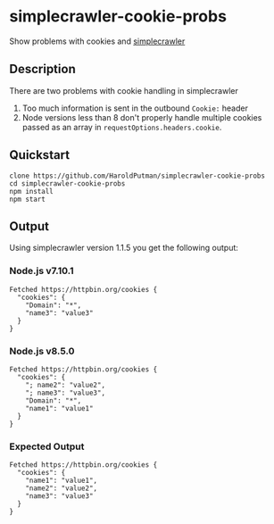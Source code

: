 # simplecrawler-cookie-probs
Show problems with cookies and [simplecrawler](https://github.com/simplecrawler/simplecrawler)

## Description
There are two problems with cookie handling in simplecrawler
1. Too much information is sent in the outbound `Cookie:` header
2. Node versions less than 8 don't properly handle multiple cookies passed as an array in `requestOptions.headers.cookie`.

## Quickstart

```
clone https://github.com/HaroldPutman/simplecrawler-cookie-probs
cd simplecrawler-cookie-probs
npm install
npm start
```

## Output
Using simplecrawler version 1.1.5 you get the following output:

### Node.js v7.10.1
```
Fetched https://httpbin.org/cookies {
  "cookies": {
    "Domain": "*",
    "name3": "value3"
  }
}
```

### Node.js v8.5.0
```
Fetched https://httpbin.org/cookies {
  "cookies": {
    "; name2": "value2",
    "; name3": "value3",
    "Domain": "*",
    "name1": "value1"
  }
}
```

### Expected Output
```
Fetched https://httpbin.org/cookies {
  "cookies": {
    "name1": "value1",
    "name2": "value2",
    "name3": "value3"
  }
}
```
